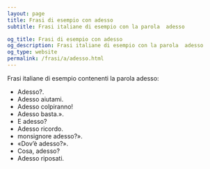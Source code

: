 ```yaml
---
layout: page
title: Frasi di esempio con adesso 
subtitle: Frasi italiane di esempio con la parola  adesso

og_title: Frasi di esempio con adesso 
og_description: Frasi italiane di esempio con la parola  adesso
og_type: website
permalink: /frasi/a/adesso.html
---
```


Frasi italiane di esempio contenenti la parola adesso:


- Adesso?.
- Adesso aiutami.
- Adesso colpiranno!
- Adesso basta.».
- E adesso?
- Adesso ricordo.
- monsignore adesso?».
- «Dov’è adesso?».
- Cosa, adesso?
- Adesso riposati.
